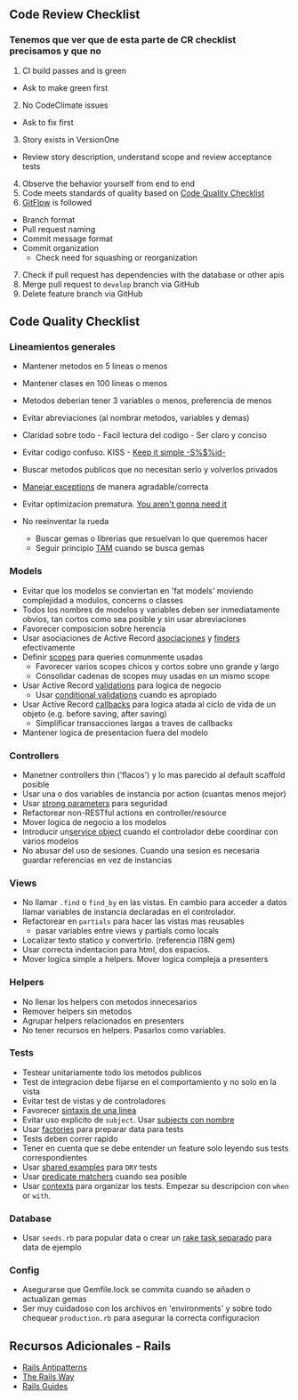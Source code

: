 ## Code Review Checklist

### Tenemos que ver que de esta parte de CR checklist precisamos y que no

1. CI build passes and is green
  - Ask to make green first
2. No CodeClimate issues
  - Ask to fix first
3. Story exists in VersionOne
  - Review story description, understand scope and review acceptance tests
4. Observe the behavior yourself from end to end
5. Code meets standards of quality based on [Code Quality Checklist](https://cagit.careerbuilder.com/CorpAppsCB/wiki/wiki/Code-Review-Checklist#code-quality-checklist)
6. [GitFlow](https://cagit.careerbuilder.com/CorpAppsCB/authorization_api/wiki/*CA-GitFlow) is followed
  - Branch format
  - Pull request naming
  - Commit message format
  - Commit organization
    - Check need for squashing or reorganization
7. Check if pull request has dependencies with the database or other apis
8. Merge pull request to `develop` branch via GitHub
9. Delete feature branch via GitHub

## Code Quality Checklist

### Lineamientos generales
* Mantener metodos en 5 lineas o menos
* Mantener clases en 100 lineas o menos 
* Metodos deberian tener 3 variables o menos, preferencia de menos
* Evitar abreviaciones (al nombrar metodos, variables y demas)
* Claridad sobre todo - Facil lectura del codigo - Ser claro y conciso 
* Evitar codigo confuso. KISS - [Keep it simple -S%$%id-](http://principles-wiki.net/principles:keep_it_simple_stupid)
* Buscar metodos publicos que no necesitan serlo y volverlos privados 

* [Manejar exceptions](http://phrogz.net/programmingruby/tut_exceptions.html) de manera agradable/correcta

* Evitar optimizacion prematura. [You aren't gonna need it](https://en.wikipedia.org/wiki/You_aren%27t_gonna_need_it)
* No reeinventar la rueda
    - Buscar gemas o librerias que resuelvan lo que queremos hacer
    - Seguir principio [TAM](https://books.google.com/books?id=i6mZ0HBDPzsC&pg=PA214&lpg=PA214&dq=tam+test+tests+activity+maturity&source=bl&ots=pNh9Q-H4SD&sig=fnurOHkQdnx2pj4lHOlIsTGlLBA&hl=en&sa=X&ved=0ahUKEwifmfCYtbnNAhXGSSYKHdd-CjoQ6AEIHDAA#v=onepage&q&f=false) cuando se busca gemas

### Models
* Evitar que los modelos se conviertan en 'fat models' moviendo complejidad a modulos, concerns o classes
* Todos los nombres de modelos y variables deben ser inmediatamente obvios, tan cortos como sea posible y sin usar abreviaciones
* Favorecer composicion sobre herencia
* Usar asociaciones de Active Record [asociaciones](http://guides.rubyonrails.org/association_basics.html) y [finders](http://guides.rubyonrails.org/active_record_querying.html) efectivamente
* Definir [scopes](http://guides.rubyonrails.org/active_record_querying.html#scopes) para queries comunmente usadas
  * Favorecer varios scopes chicos y cortos sobre uno grande y largo 
  * Consolidar cadenas de scopes muy usadas en un mismo scope 
* Usar Active Record [validations](http://guides.rubyonrails.org/active_record_validations.html) para logica de negocio
  * Usar [conditional validations](http://guides.rubyonrails.org/active_record_validations.html#conditional-validation) cuando es apropiado
* Usar Active Record [callbacks](http://guides.rubyonrails.org/active_record_callbacks.html) para logica atada al ciclo de vida de un objeto (e.g. before saving, after saving)
  * Simplificar transacciones largas a traves de callbacks
* Mantener logica de presentacion fuera del modelo


### Controllers
* Manetner controllers thin ('flacos') y lo mas parecido al default scaffold posible
* Usar una o dos variables de instancia por action (cuantas menos mejor)
* Usar [strong parameters](http://edgeguides.rubyonrails.org/action_controller_overview.html#strong-parameters) para seguridad
* Refactorear non-RESTful actions en controller/resource
* Mover logica de negocio a los modelos
* Introducir un[service object](http://railscasts.com/episodes/398-service-objects) cuando el controlador debe coordinar con varios modelos
* No abusar del uso de sesiones. Cuando una sesion es necesaria guardar referencias en vez de instancias

### Views
* No llamar `.find` o `find_by` en las vistas. En cambio para acceder a datos llamar variables de instancia declaradas en el controlador.
* Refactorear en `partials` para hacer las vistas mas reusables
  - pasar variables entre views y partials como locals
* Localizar texto statico y convertirlo. (referencia I18N gem)
* Usar correcta indentacion para html, dos espacios.
* Mover logica simple a helpers. Mover logica compleja a presenters

### Helpers
* No llenar los helpers con metodos innecesarios
* Remover helpers sin metodos
* Agrupar helpers relacionados en presenters
* No tener recursos en helpers. Pasarlos como variables.

### Tests
* Testear unitariamente todo los metodos publicos
* Test de integracion debe fijarse en el comportamiento y no solo en la vista
* Evitar test de vistas y de controladores
* Favorecer [sintaxis de una linea](https://relishapp.com/rspec/rspec-core/docs/subject/one-liner-syntax)
* Evitar uso explicito de `subject`. Usar [subjects con nombre](https://www.relishapp.com/rspec/rspec-core/docs/subject/explicit-subject#use-`subject(:name)`-to-define-a-memoized-helper-method)
* Usar [factories](https://cagit.careerbuilder.com/CorpAppsCB/wiki/wiki/Testing#factory-girl) para preparar data para tests 
* Tests deben correr rapido
* Tener en cuenta que se debe entender un feature solo leyendo sus tests correspondientes
* Usar [shared examples](https://www.relishapp.com/rspec/rspec-core/docs/example-groups/shared-examples) para `DRY` tests
* Usar [predicate matchers](https://www.relishapp.com/rspec/rspec-expectations/v/3-4/docs/built-in-matchers/predicate-matchers) cuando sea posible
* Usar [contexts](http://betterspecs.org/#contexts) para organizar los tests. Empezar su descripcion con `when` or `with`.

### Database
* Usar `seeds.rb` para popular data o crear un [rake task separado](http://rails-4-0.railstutorial.org/book/updating_and_deleting_users#sec-sample_users) para data de ejemplo

### Config
* Asegurarse que Gemfile.lock se commita cuando se añaden o actualizan gemas
* Ser muy cuidadoso con los archivos en 'environments' y sobre todo chequear `production.rb` para asegurar la correcta configuracion

## Recursos Adicionales - Rails
* [Rails Antipatterns](http://www.goodreads.com/book/show/9765652-rails-antipatterns)
* [The Rails Way](https://www.amazon.com/Rails-Way-Addison-Wesley-Professional-Ruby/dp/0321944275)
* [Rails Guides](http://guides.rubyonrails.org/)
